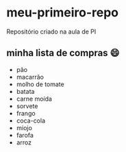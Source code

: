 # meu-primeiro-repo
Repositório criado na aula de PI

## minha lista de compras :smile:
- pão
- macarrão
- molho de tomate
- batata
- carne moída
- sorvete
- frango
- coca-cola
- miojo
- farofa
- arroz